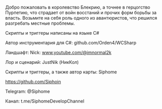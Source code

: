 Добро пожаловать в королевство Блекрию, а точнее в герцогство Пурпетию, что страдает от войн восстаний и прочих форм борьбы за власть. Возьмите на себя роль одного из авантюристов, что решился разгребать местные проблемы.

Скрипты и триггеры написаны на языке C#

Автор инструментария для C#: github.com/Orden4/WCSharp

Ландшафт: Nick: www.youtube.com/@imnormal2k

Лор и сценарий: JustNik (НикКол)

Скрипты и триггеры, а также автор карты: Siphome

https://github.com/Siphoin

Telegram: @Siphome

Канал: t.me/SiphomeDevelopChannel
